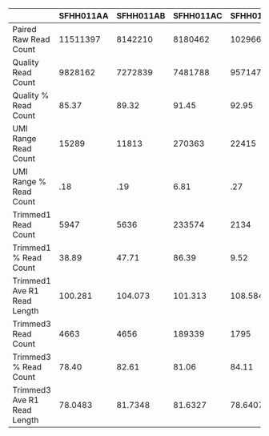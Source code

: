 |    | SFHH011AA | SFHH011AB | SFHH011AC | SFHH011AD | SFHH011AE | SFHH011AH | SFHH011AI | SFHH011AL | SFHH011AM | SFHH011AN | SFHH011AO | SFHH011AP | SFHH011AQ |
| --- | --- | --- | --- | --- | --- | --- | --- | --- | --- | --- | --- | --- | --- |
| Paired Raw Read Count | 11511397 | 8142210 | 8180462 | 10296694 | 9285744 | 8846214 | 10630989 | 5826567 | 6660922 | 11148087 | 9279562 | 10634029 | 12037577 |
| Quality Read Count | 9828162 | 7272839 | 7481788 | 9571478 | 8607405 | 7974826 | 9567053 | 5048265 | 5946820 | 9937453 | 8368628 | 9646986 | 10729642 |
| Quality % Read Count | 85.37 | 89.32 | 91.45 | 92.95 | 92.69 | 90.14 | 89.99 | 86.64 | 89.27 | 89.14 | 90.18 | 90.71 | 89.13 |
| UMI Range Read Count | 15289 | 11813 | 270363 | 22415 | 23748 | 34958 | 79789 | 22506 | 91861 | 513354 | 351526 | 266958 | 175345 |
| UMI Range % Read Count | .18 | .19 | 6.81 | .27 | .34 | .57 | 1.19 | .57 | 2.32 | 11.18 | 8.20 | 4.57 | 2.66 |
| Trimmed1 Read Count | 5947 | 5636 | 233574 | 2134 | 6299 | 24023 | 63758 | 15670 | 79735 | 427655 | 308344 | 230025 | 144051 |
| Trimmed1 % Read Count | 38.89 | 47.71 | 86.39 | 9.52 | 26.52 | 68.71 | 79.90 | 69.62 | 86.79 | 83.30 | 87.71 | 86.16 | 82.15 |
| Trimmed1 Ave R1 Read Length | 100.281 | 104.073 | 101.313 | 108.584 | 105.451 | 100.718 | 103.886 | 80.5093 | 80.5315 | 97.0039 | 96.9408 | 101.044 | 100.109 |
| Trimmed3 Read Count | 4663 | 4656 | 189339 | 1795 | 5389 | 19343 | 53923 | 12280 | 59879 | 336687 | 240607 | 192348 | 118900 |
| Trimmed3 % Read Count | 78.40 | 82.61 | 81.06 | 84.11 | 85.55 | 80.51 | 84.57 | 78.36 | 75.09 | 78.72 | 78.03 | 83.62 | 82.54 |
| Trimmed3 Ave R1 Read Length | 78.0483 | 81.7348 | 81.6327 | 78.6407 | 80.4017 | 80.9236 | 79.5213 | 53.262 | 55.1447 | 67.3098 | 75.6471 | 77.7789 | 70.1376 |
